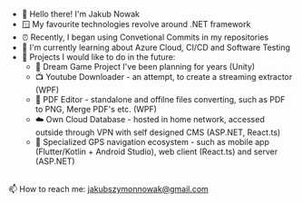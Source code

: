 
- 👋 Hello there! I'm Jakub Nowak
- 🪟 My favourite technologies revolve around .NET framework
- ⏰ Recently, I began using Convetional Commits in my repositories <!--- 🔭 At the moment, I'm working on my freelancing projects-->
- 🌱 I'm currently learning about Azure Cloud, CI/CD and Software Testing
- 💬 Projects I would like to do in the future:
    - 👾 Dream Game Project I've been planning for years (Unity)
    - 📺 Youtube Downloader - an attempt, to create a streaming extractor (WPF)    
    - 📄 PDF Editor - standalone and offilne files converting, such as PDF to PNG, Merge PDF's etc. (WPF)
    - ☁️ Own Cloud Database - hosted in home network, accessed outside through VPN with self designed CMS (ASP.NET, React.ts)
    - 📌 Specialized GPS navigation ecosystem - such as mobile app (Flutter/Kotlin + Android Studio), web client (React.ts) and server (ASP.NET)
<br>
  📫 How to reach me: <a href="mailto:jakubszymonnowak@gmail.com">jakubszymonnowak@gmail.com</a>
<!--
**JakubNovvak/JakubNovvak** is a ✨ _special_ ✨ repository because its `README.md` (this file) appears on your GitHub profile.

Here are some ideas to get you started:


- 🔭 I’m currently working on ...
- 🌱 I’m currently learning ...
- 👯 I’m looking to collaborate on ...
- 🤔 I’m looking for help with ...
- 💬 Ask me about ...
- 📫 How to reach me: ...
- 😄 Pronouns: ...
- ⚡ Fun fact: ...
-->

